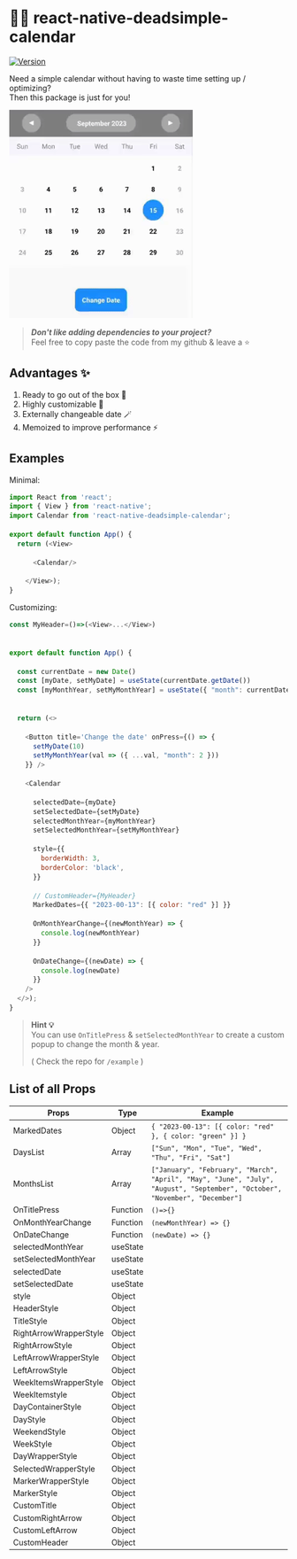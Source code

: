 # 📅💀 react-native-deadsimple-calendar 

[![Version](https://img.shields.io/npm/v/react-native-deadsimple-calendar.svg)](https://www.npmjs.com/package/react-native-deadsimple-calendar )

Need a simple calendar without having to waste time setting up / optimizing?  
Then this package is just for you!

![Example](images/Example.gif)


> ***Don't like adding dependencies to your project?***  
> Feel free to copy paste the code from my github & leave a ⭐
 

## Advantages ✨
1. Ready to go out of the box 🚀
2. Highly customizable 🔧
3. Externally changeable date 🪄 
4. Memoized to improve performance ⚡

## Examples

Minimal:
```js
import React from 'react';
import { View } from 'react-native';
import Calendar from 'react-native-deadsimple-calendar';

export default function App() {
  return (<View>

      <Calendar/>

    </View>);
}

```


Customizing:

```js
const MyHeader=()=>(<View>...</View>)


export default function App() {

  const currentDate = new Date()
  const [myDate, setMyDate] = useState(currentDate.getDate())
  const [myMonthYear, setMyMonthYear] = useState({ "month": currentDate.getMonth(), "year": currentDate.getFullYear() })


  return (<>

    <Button title='Change the date' onPress={() => {
      setMyDate(10)
      setMyMonthYear(val => ({ ...val, "month": 2 }))
    }} />

    <Calendar

      selectedDate={myDate}
      setSelectedDate={setMyDate}
      selectedMonthYear={myMonthYear}
      setSelectedMonthYear={setMyMonthYear}

      style={{
        borderWidth: 3,
        borderColor: 'black',
      }}

      // CustomHeader={MyHeader}
      MarkedDates={{ "2023-00-13": [{ color: "red" }] }}

      OnMonthYearChange={(newMonthYear) => {
        console.log(newMonthYear)
      }}

      OnDateChange={(newDate) => {
        console.log(newDate)
      }}
    />
  </>);
}
```

> **Hint 💡**  
> You can use `OnTitlePress` & `setSelectedMonthYear` to create a custom popup to change the month & year.  
>
> ( Check the repo for `/example` )

## List of all Props
| **Props**              | **Type** | **Example**                                                                                                                  |
|------------------------|----------|------------------------------------------------------------------------------------------------------------------------------|
| MarkedDates            | Object   | `{ "2023-00-13": [{ color: "red" }, { color: "green" }] }`                                                                   |
| DaysList               | Array    | `["Sun", "Mon", "Tue", "Wed", "Thu", "Fri", "Sat"]`                                                                          |
| MonthsList             | Array    | `["January", "February", "March", "April", "May", "June", "July", "August", "September", "October", "November", "December"]` |
| OnTitlePress           | Function | `()=>{}`                                                                                                                     |
| OnMonthYearChange      | Function | `(newMonthYear) => {}`                                                                                                       |
| OnDateChange           | Function | `(newDate) => {}`                                                                                                            |
| selectedMonthYear      | useState |                                                                                                                              |
| setSelectedMonthYear   | useState |                                                                                                                              |
| selectedDate           | useState |                                                                                                                              |
| setSelectedDate        | useState |                                                                                                                              |
| style                  | Object   |                                                                                                                              |
| HeaderStyle            | Object   |                                                                                                                              |
| TitleStyle             | Object   |                                                                                                                              |
| RightArrowWrapperStyle | Object   |                                                                                                                              |
| RightArrowStyle        | Object   |                                                                                                                              |
| LeftArrowWrapperStyle  | Object   |                                                                                                                              |
| LeftArrowStyle         | Object   |                                                                                                                              |
| WeekItemsWrapperStyle  | Object   |                                                                                                                              |
| WeekItemstyle          | Object   |                                                                                                                              |
| DayContainerStyle      | Object   |                                                                                                                              |
| DayStyle               | Object   |                                                                                                                              |
| WeekendStyle           | Object   |                                                                                                                              |
| WeekStyle              | Object   |                                                                                                                              |
| DayWrapperStyle        | Object   |                                                                                                                              |
| SelectedWrapperStyle   | Object   |                                                                                                                              |
| MarkerWrapperStyle     | Object   |                                                                                                                              |
| MarkerStyle            | Object   |                                                                                                                              |
| CustomTitle            | Object   |                                                                                                                              |
| CustomRightArrow       | Object   |                                                                                                                              |
| CustomLeftArrow        | Object   |                                                                                                                              |
| CustomHeader           | Object   |                                                                                                                              |
